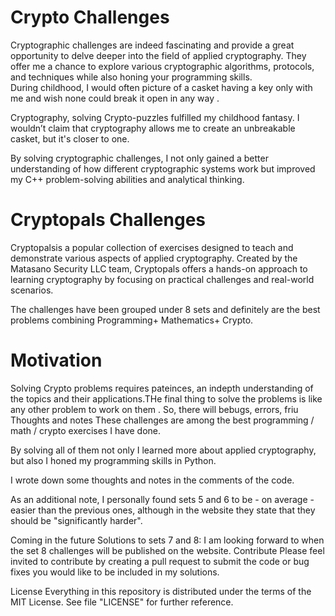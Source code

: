 # Crypto Challenges #

Cryptographic challenges are indeed fascinating and provide a great opportunity to delve deeper into the field of applied cryptography. 
They offer me a chance to explore various cryptographic algorithms, protocols, and techniques while also honing your programming skills.
<br>
During childhood, I would often picture of a  casket  having a key only with me and wish none
 could break it open in any way .
 
Cryptography, solving Crypto-puzzles fulfilled my childhood fantasy. I wouldn’t claim that
cryptography allows me to create an unbreakable casket, but it's closer to one.

By solving cryptographic challenges, I not only gained a better understanding of how different cryptographic systems work but improved my C++ problem-solving abilities and analytical thinking.







# Cryptopals Challenges #

Cryptopalsis a popular collection of exercises designed to teach and demonstrate various aspects of applied cryptography. Created by the Matasano Security LLC team, Cryptopals offers a hands-on approach to learning cryptography by focusing on practical challenges and real-world scenarios.

The challenges have been grouped under 8 sets and definitely are the best problems combining Programming+ Mathematics+ Crypto.

# Motivation #


Solving Crypto problems requires pateinces, an indepth understanding of the topics and their applications.THe final thing to solve the problems is like any other problem to work on them . So, there will bebugs, errors, friu 
Thoughts and notes
These challenges are among the best programming / math / crypto exercises I have done.

By solving all of them not only I learned more about applied cryptography, but also I honed my programming skills in Python.

I wrote down some thoughts and notes in the comments of the code.

As an additional note, I personally found sets 5 and 6 to be - on average - easier than the previous ones, although in the website they state that they should be "significantly harder".

Coming in the future
Solutions to sets 7 and 8: I am looking forward to when the set 8 challenges will be published on the website.
Contribute
Please feel invited to contribute by creating a pull request to submit the code or bug fixes you would like to be included in my solutions.

License
Everything in this repository is distributed under the terms of the MIT License. See file "LICENSE" for further reference.
